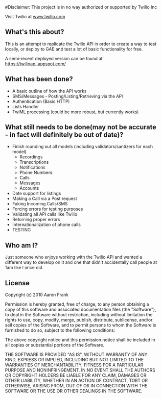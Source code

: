 #Disclaimer: This project is in no way authorized or supported by Twilio Inc

Visit Twilio at www.twilio.com

## What's this about?

This is an attempt to replicate the Twilio API in order to create a way to test locally, or deploy to GAE and test a lot of basic functionality for free.

A semi-recent deployed version can be found at <a href="https://twilioapi.appspot.com/">https://twilioapi.appspot.com/</a>

## What has been done?
- A basic outline of how the API works
- SMS/Messages - Posting/Listing/Retrieving via the API
- Authentication (Basic HTTP)
- Lists Handler
- TwiML processing (could be more robust, but currently works)

## What still needs to be done(may not be accurate - in fact will definitely be out of date)?
* Finish rounding out all models (including validators/santizers for each model)
  * Recordings
  * Transcriptions
  * Notifications
  * Phone Numbers
  * Calls
  * Messages
  * Accounts
* Date support for listings
* Making a Call via a Post request
* Faking Incoming Calls/SMS
* Forcing errors for testing purposes
* Validating all API calls like Twilio
* Returning proper errors
* Internationalization of phone calls
* TESTING

## Who am I?
Just someone who enjoys working with the Twilio API and wanted a different way to develop on it and one that didn't accidentally call people at 1am like I once did.

## License
Copyright (c) 2010 Aaron Frank

Permission is hereby granted, free of charge, to any person obtaining a copy of this software and associated documentation files (the "Software"), to deal in the Software without restriction, including without limitation the rights to use, copy, modify, merge, publish, distribute, sublicense, and/or sell copies of the Software, and to permit persons to whom the Software is furnished to do so, subject to the following conditions:

The above copyright notice and this permission notice shall be included in all copies or substantial portions of the Software.

THE SOFTWARE IS PROVIDED "AS IS", WITHOUT WARRANTY OF ANY KIND, EXPRESS OR IMPLIED, INCLUDING BUT NOT LIMITED TO THE WARRANTIES OF MERCHANTABILITY, FITNESS FOR A PARTICULAR PURPOSE AND NONINFRINGEMENT. IN NO EVENT SHALL THE AUTHORS OR COPYRIGHT HOLDERS BE LIABLE FOR ANY CLAIM, DAMAGES OR OTHER LIABILITY, WHETHER IN AN ACTION OF CONTRACT, TORT OR OTHERWISE, ARISING FROM, OUT OF OR IN CONNECTION WITH THE SOFTWARE OR THE USE OR OTHER DEALINGS IN THE SOFTWARE.
